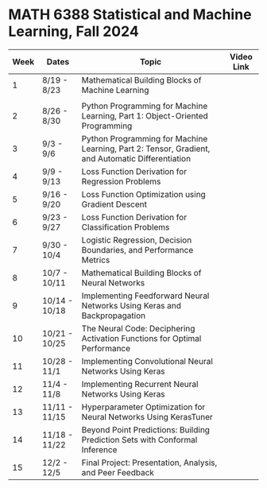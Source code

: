 # MATH 6388 Statistical and Machine Learning, Fall 2024

| Week | Dates        | Topic                         | Video Link                 |
|------|-------------|-------------------------------|----------------------------|
| 1    | 8/19 - 8/23 | Mathematical Building Blocks of Machine Learning         |       |
<tr style="height:50px;">| 2    | 8/26 - 8/30 | Python Programming for Machine Learning, Part 1: Object-Oriented Programming     |          |
| 3    | 9/3 - 9/6 |  Python Programming for Machine Learning, Part 2: Tensor, Gradient, and Automatic Differentiation          |
| 4    | 9/9 - 9/13 | Loss Function Derivation for Regression Problems |     |
| 5    | 9/16 - 9/20 | Loss Function Optimization using Gradient Descent   |      |
| 6    | 9/23 - 9/27 | Loss Function Derivation for Classification Problems  |       |
| 7    | 9/30 - 10/4  | Logistic Regression, Decision Boundaries, and Performance Metrics |    |
| 8    | 10/7 - 10/11 | Mathematical Building Blocks of Neural Networks |    |
| 9    | 10/14 - 10/18 | Implementing Feedforward Neural Networks Using Keras and Backpropagation  |      |
| 10   | 10/21 - 10/25 | The Neural Code: Deciphering Activation Functions for Optimal Performance  |    |
| 11   | 10/28 - 11/1 | Implementing Convolutional Neural Networks Using Keras |    |
| 12   | 11/4 - 11/8 | Implementing Recurrent Neural Networks Using Keras |      |
| 13   | 11/11 - 11/15 | Hyperparameter Optimization for Neural Networks Using KerasTuner |   |
| 14   | 11/18 - 11/22 |  Beyond Point Predictions: Building Prediction Sets with Conformal Inference |     | 
| 15   | 12/2 - 12/5  | Final Project: Presentation, Analysis, and Peer Feedback |   |


